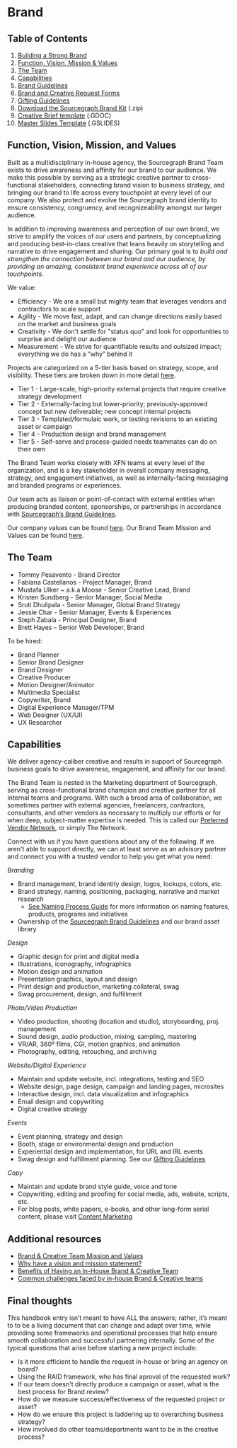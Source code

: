 # Brand

## Table of Contents

1. [Building a Strong Brand](./building_a_strong_brand.md)
2. [Function, Vision, Mission & Values](#function-vision-mission-and-values)
3. [The Team](#the-team)
4. [Capabilities](#capabilities)
5. [Brand Guidelines](brand_guidelines/index.md)
6. [Brand and Creative Request Forms](./brand_and_creative_team_requests.md)
7. [Gifting Guidelines](./gifting_guidelines.md)
8. [Download the Sourcegraph Brand Kit](https://f.hubspotusercontent20.net/hubfs/2762526/Brand%20assets/Sourcegraph%20Brand%20Kit%202.2%20-%20May%202021.zip) (.zip)
9. [Creative Brief template](https://docs.google.com/document/d/1iCCzdXtR8AkO2ehNS-zaDM-zgy337mYlQIvsF4cOssA/edit) (.GDOC)
10. [Master Slides Template](https://docs.google.com/presentation/d/18ovKYtoPhYV93rITNXEKZ2z5jlT9PSuXeJV3a8XlWuc/edit#slide=id.gd3ef0c1bfc_0_105) (.GSLIDES)

## Function, Vision, Mission, and Values

Built as a multidisciplinary in-house agency, the Sourcegraph Brand Team exists to drive awareness and affinity for our brand to our audience. We make this possible by serving as a strategic creative partner to cross-functional stakeholders, connecting brand vision to business strategy, and bringing our brand to life across every touchpoint at every level of our company. We also protect and evolve the Sourcegraph brand identity to ensure consistency, congruency, and recognizeability amongst our larger audience.

In addition to improving awareness and perception of our own brand, we strive to amplify the voices of our users and partners, by conceptualizing and producing best-in-class creative that leans heavily on storytelling and narrative to drive engagement and sharing. Our primary goal is to _build and strengthen the connection between our brand and our audience, by providing an amazing, consistent brand experience across all of our touchpoints_.

We value: <br>

- Efficiency - We are a small but mighty team that leverages vendors and contractors to scale support <br>
- Agility - We move fast, adapt, and can change directions easily based on the market and business goals <br>
- Creativity - We don't settle for "status quo" and look for opportunities to surprise and delight our audience <br>
- Measurement - We strive for quantifiable results and outsized impact; everything we do has a “why” behind it <br>

Projects are categorized on a 5-tier basis based on strategy, scope, and visibility. These tiers are broken down in more detail [here](./brand_and_creative_team_requests.md#project-tiers).

- Tier 1 - Large-scale, high-priority external projects that require creative strategy development
- Tier 2 - Externally-facing but lower-priority; previously-approved concept but new deliverable; new concept internal projects
- Tier 3 - Templated/formulaic work, or testing revisions to an existing asset or campaign
- Tier 4 - Production design and brand management
- Tier 5 - Self-serve and process-guided needs teammates can do on their own

The Brand Team works closely with XFN teams at every level of the organization, and is a key stakeholder in overall company messaging, strategy, and engagement initiatives, as well as internally-facing messaging and branded programs or experiences.

Our team acts as liaison or point-of-contact with external entities when producing branded content, sponsorships, or partnerships in accordance with [Sourcegraph’s Brand Guidelines](brand_guidelines/index.md).

Our company values can be found [here](../../company-info-and-process/values/index.md). Our Brand Team Mission and Values can be found [here](brand_and_creative_team_mission_and_values.md).

## The Team

- Tommy Pesavento - Brand Director
- Fabiana Castellanos - Project Manager, Brand
- Mustafa Ulker ~ a.k.a Moose - Senior Creative Lead, Brand
- Kristen Sundberg - Senior Manager, Social Media
- Sruti Dhulipala - Senior Manager, Global Brand Strategy
- Jessie Char - Senior Manager, Events & Experiences
- Steph Zabala - Principal Designer, Brand
- Brett Hayes – Senior Web Developer, Brand

To be hired:

- Brand Planner
- Senior Brand Designer
- Brand Designer
- Creative Producer
- Motion Designer/Animator
- Multimedia Specialist
- Copywriter, Brand
- Digital Experience Manager/TPM
- Web Designer (UX/UI)
- UX Researcher

## Capabilities

We deliver agency-caliber creative and results in support of Sourcegraph business goals to drive awareness, engagement, and affinity for our brand.

The Brand Team is nested in the Marketing department of Sourcegraph, serving as cross-functional brand champion and creative partner for all internal teams and programs. With such a broad area of collaboration, we sometimes partner with external agencies, freelancers, contractors, consultants, and other vendors as necessary to multiply our efforts or for when deep, subject-matter expertise is needed. This is called our [Preferred Vendor Network](./production_process.md#sourcegraph-preferred-vendor-network-aka-the-network), or simply The Network.

Connect with us if you have questions about any of the following. If we aren't able to support directly, we can at least serve as an advisory partner and connect you with a trusted vendor to help you get what you need:

_Branding_

- Brand management, brand identity design, logos, lockups, colors, etc.
- Brand strategy, naming, positioning, packaging, narrative and market research
  - [See Naming Process Guide](naming_process_for_products_features_and_programs.md) for more information on naming features, products, programs and initiatives
- Ownership of the [Sourcegraph Brand Guidelines](brand_guidelines/index.md) and our brand asset library

_Design_

- Graphic design for print and digital media
- Illustrations, iconography, infographics
- Motion design and animation
- Presentation graphics, layout and design
- Print design and production, marketing collateral, swag
- Swag procurement, design, and fulfillment

_Photo/Video Production_

- Video production, shooting (location and studio), storyboarding, proj. management
- Sound design, audio production, mixing, sampling, mastering
- VR/AR, 360º films, CGI, motion graphics, and animation
- Photography, editing, retouching, and archiving

_Website/Digital Experience_

- Maintain and update website, incl. integrations, testing and SEO
- Website design, page design, campaign and landing pages, microsites
- Interactive design, incl. data visualization and infographics
- Email design and copywriting
- Digital creative strategy

_Events_

- Event planning, strategy and design
- Booth, stage or environmental design and production
- Experiential design and implementation, for URL and IRL events
- Swag design and fulfillment planning. See our [Gifting Guidelines](./gifting_guidelines.md)

_Copy_

- Maintain and update brand style guide, voice and tone
- Copywriting, editing and proofing for social media, ads, website, scripts, etc.
- For blog posts, white papers, e-books, and other long-form serial content, please visit [Content Marketing](../content/index.md)

## Additional resources

- [Brand & Creative Team Mission and Values](brand_and_creative_team_mission_and_values.md)
- [Why have a vision and mission statement?](sourcegraph_in-house_brand_team.md)
- [Benefits of Having an In-House Brand & Creative Team](sourcegraph_in-house_brand_team.md)
- [Common challenges faced by in-house Brand & Creative teams](sourcegraph_in-house_brand_team.md)

## Final thoughts

This handbook entry isn’t meant to have ALL the answers; rather, it’s meant to to be a living document that can change and adapt over time, while providing some frameworks and operational processes that help ensure smooth collaboration and successful partnering internally. Some of the typical questions that arise before starting a new project include:

- Is it more efficient to handle the request in-house or bring an agency on board?
- Using the RAID framework, who has final aproval of the requested work?
- If our team doesn't directly produce a campaign or asset, what is the best process for Brand review?
- How do we measure success/effectiveness of the requested project or asset?
- How do we ensure this project is laddering up to overarching business strategy?
- How involved do other teams/departments want to be in the creative process?
